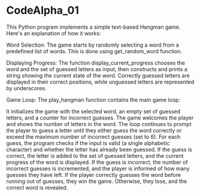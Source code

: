 # CodeAlpha_01
This Python program implements a simple text-based Hangman game. Here's an explanation of how it works:

Word Selection: The game starts by randomly selecting a word from a predefined list of words. This is done using get_random_word function.

Displaying Progress: The function display_current_progress chooses the word and the set of guessed letters as input, then constructs and prints a string showing the current state of the word. Correctly guessed letters are displayed in their correct positions, while unguessed letters are represented by underscores.

Game Loop: The play_hangman function contains the main game loop:

It initializes the game with the selected word, an empty set of guessed letters, and a counter for incorrect guesses.
The game welcomes the player and shows the number of letters in the word.
The loop continues to prompt the player to guess a letter until they either guess the word correctly or exceed the maximum number of incorrect guesses (set to 6).
For each guess, the program checks if the input is valid (a single alphabetic character) and whether the letter has already been guessed.
If the guess is correct, the letter is added to the set of guessed letters, and the current progress of the word is displayed.
If the guess is incorrect, the number of incorrect guesses is incremented, and the player is informed of how many guesses they have left.
If the player correctly guesses the word before running out of guesses, they win the game. Otherwise, they lose, and the correct word is revealed.
